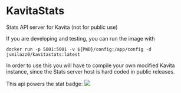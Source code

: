# KavitaStats
Stats API server for Kavita (not for public use)

If you are developing and testing, you can run the image with

`docker run -p 5001:5001 -v ${PWD}/config:/app/config -d jvmilazz0/kavitastats:latest`

In order to use this you will have to compile your own modified Kavita instance, since the Stats server host is hard coded in public releases.

This api powers the stat badge:
<img src="https://img.shields.io/endpoint?url=https://stats.kavitareader.com/api/ui/shield-badge"/>
